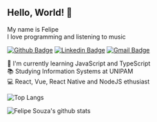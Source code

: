 ## Hello, World! 👋

My name is Felipe
<br>
I love programming and listening to music

[![Github Badge](https://img.shields.io/badge/-Github-000?style=flat-square&logo=Github&logoColor=white&link=https://www.github.com/felipelsouza)](https://www.github.com/felipelsouza) [![Linkedin Badge](https://img.shields.io/badge/-LinkedIn-blue?style=flat-square&logo=Linkedin&logoColor=white&link=https://https://www.linkedin.com/in/felipelsouza/)](https://www.linkedin.com/in/felipelsouza/) [![Gmail Badge](https://img.shields.io/badge/-Gmail-c14438?style=flat-square&logo=Gmail&logoColor=white&link=mailto:felipelsouza.dev@gmail.com)](mailto:felipelsouza.dev@gmail.com)

🌱 I'm currently learning JavaScript and TypeScript
<br>
📚 Studying Information Systems at UNIPAM
<br>
💻 React, Vue, React Native and NodeJS ethusiast
<br>

![Top Langs](https://github-readme-stats.vercel.app/api/top-langs/?username=felipelsouza&layout=compact&theme=dracula)

![Felipe Souza's github stats](https://github-readme-stats.vercel.app/api?username=felipelsouza&show_icons=true&theme=dracula)
